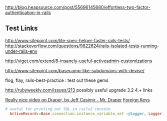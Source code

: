 http://blog.heapsource.com/post/55696145680/effortless-two-factor-authentication-in-rails

## Test Links

http://www.sitepoint.com/lite-spec-helper-faster-rails-tests/
http://stackoverflow.com/questions/9822624/rails-isolated-tests-running-under-rails-env

http://viget.com/extend/8-insanely-useful-activeadmin-customizations

http://www.sitepoint.com/basecamp-like-subdomains-with-devise/

flog, flay, rails-best-practice : test out these gems

http://rubyweekly.com/issues/213 possibly useful upgrade 3.2 4.+ links

[Really nice video on Draper, by Jeff Casimir - Mr. Draper](https://www.youtube.com/watch?v=VC5z8nadnQE)
[Foreign Keys](http://robots.thoughtbot.com/referential-integrity-with-foreign-keys)

```ruby
# useful for printing out SQL in rails2 console
  ActiveRecord::Base.connection.instance_variable_set :@logger, Logger.new(STDOUT)
```
